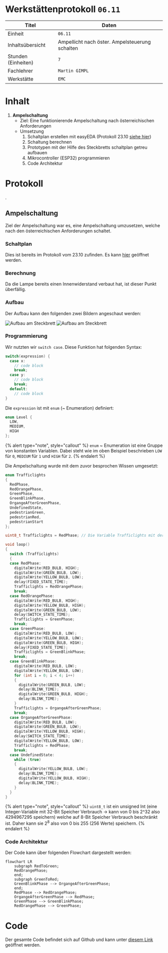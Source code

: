 # Werkstättenprotokoll `06.11`

| Titel | Daten                                        |
|---------|----------------------------------------------|
| Einheit | `06.11`                                      |
| Inhaltsübersicht | Ampellicht nach öster. Ampelsteuerung schalten |
| Stunden (Einheiten) | `7`                                          |
| Fachlehrer | `Martin GIMPL`                               |
| Werkstätte | `EMC`                                        |

# Inhalt

1. **Ampelschaltung**
   - Ziel: Eine funktionierende Ampelschaltung nach österreichischen Anforderungen
   - Umsetzung
     1. Schaltplan erstellen mit easyEDA (Protokoll 23.10 [siehe hier](einheit-23.10.md))
     2. Schaltung berechnen
     3. Prototypen mit der Hilfe des Steckbretts schaltplan getreu aufbauen
     4. Mikrocontroller (ESP32) programmieren
     5. Code Architektur

# Protokoll
.
## Ampelschaltung

Ziel der Ampelschaltung war es, eine Ampelschaltung umzusetzen, welche nach den österreichischen Anforderungen schaltet.

### Schaltplan

Dies ist bereits im Protokoll vom 23.10 zufinden. Es kann [hier](einheit-23.10.md) geöffnet werden.

### Berechnung

Da die Lampe bereits einen Innenwiderstand verbaut hat, ist dieser Punkt überfällig.

### Aufbau

Der Aufbau kann den folgenden zwei Bildern angeschaut werden:

![Aufbau am Steckbrett](/images/Einheit-06.11-Aufbau_1.JPG)
![Aufbau am Steckbrett](/images/Einheit-06.11-Aufbau_2.JPG)

### Programmierung

Wir nutzten wir `switch case`. Diese Funktion hat folgenden Syntax:

```c++
switch(expression) {
  case x:
    // code block
    break;
  case y:
    // code block
    break;
  default:
    // code block
}
```

Die `expression` ist mit `enum` (~ Enumeration) definiert:

```c++
enum Level {
  LOW,
  MEDIUM,
  HIGH
};
```

{% alert type="note", style="callout" %}
`enum` ~ Enumeration ist eine Gruppe von konstanten Variablen. Dabei steht wie im oben Beispiel beschrieben `LOW` für `0`, `MEDIUM` für `1` und `HIGH` für `2`.
{% endalert %}

Die Ampelschaltung wurde mit dem zuvor besprochen Wissen umgesetzt:

```c++
enum Trafficlights
{
  RedPhase,
  RedOrangePhase,
  GreenPhase,
  GreenBlinkPhase,
  OrgangeAfterGreenPhase,
  UndefinedState,
  pedestrianGreen,
  pedestrianRed,
  pedestrianStart
};

uint8_t Trafficlights = RedPhase; // Die Variable Trafficlights mit der Enumeration RedPhase deklarieren

void loop()
{
  switch (Trafficlights)
  {
  case RedPhase:
    digitalWrite(RED_BULB, HIGH);
    digitalWrite(GREEN_BULB, LOW);
    digitalWrite(YELLOW_BULB, LOW);
    delay(FIXED_STATE_TIME);
    Trafficlights = RedOrangePhase;
    break;
  case RedOrangePhase:
    digitalWrite(RED_BULB, HIGH);
    digitalWrite(YELLOW_BULB, HIGH);
    digitalWrite(GREEN_BULB, LOW);
    delay(SWITCH_STATE_TIME);
    Trafficlights = GreenPhase;
    break;
  case GreenPhase:
    digitalWrite(RED_BULB, LOW);
    digitalWrite(YELLOW_BULB, LOW);
    digitalWrite(GREEN_BULB, HIGH);
    delay(FIXED_STATE_TIME);
    Trafficlights = GreenBlinkPhase;
    break;
  case GreenBlinkPhase:
    digitalWrite(RED_BULB, LOW);
    digitalWrite(YELLOW_BULB, LOW);
    for (int i = 0; i < 4; i++)
    {
      digitalWrite(GREEN_BULB, LOW);
      delay(BLINK_TIME);
      digitalWrite(GREEN_BULB, HIGH);
      delay(BLINK_TIME);
    }
    Trafficlights = OrgangeAfterGreenPhase;
    break;
  case OrgangeAfterGreenPhase:
    digitalWrite(RED_BULB, LOW);
    digitalWrite(GREEN_BULB, LOW);
    digitalWrite(YELLOW_BULB, HIGH);
    delay(SWITCH_STATE_TIME);
    digitalWrite(YELLOW_BULB, LOW);
    Trafficlights = RedPhase;
    break;
  case UndefinedState:
    while (true)
    {
      digitalWrite(YELLOW_BULB, LOW);
      delay(BLINK_TIME);
      digitalWrite(YELLOW_BULB, HIGH);
      delay(BLINK_TIME);
    }
  }
}
```

{% alert type="note", style="callout" %}
`uint8_t` ist ein unsigned Int (eine Integer-Variable mit 32-Bit Speicher Verbrauch → kann von 0 bis 2^32 also 4294967295 speichern) welche auf 8-Bit Speicher Verbrauch beschränkt ist. Daher kann sie $2^8$ also von 0 bis 255 (256 Werte) speichern.
{% endalert %}

### Code Architektur

Der Code kann über folgenden Flowchart dargestellt werden:

```mermaid
flowchart LR
    subgraph RedToGreen;
    RedOrangePhase;
    end;
    subgraph GreenToRed;
    GreenBlinkPhase --> OrgangeAfterGreenPhase;
    end;
    RedPhase --> RedOrangePhase;
    OrgangeAfterGreenPhase --> RedPhase;
    GreenPhase --> GreenBlinkPhase;
    RedOrangePhase --> GreenPhase;
```

# Code

Der gesamte Code befindet sich auf Github und kann unter [diesem Link](https://github.com/mrschwaig/HTL-Bulme_Werkstatt_GIM) geöffnet werden.